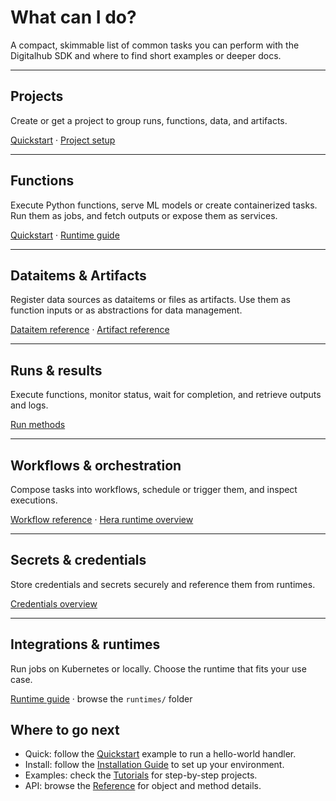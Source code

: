 # What can I do?

A compact, skimmable list of common tasks you can perform with the Digitalhub SDK and where to find short examples or deeper docs.

---

## Projects

Create or get a project to group runs, functions, data, and artifacts.

[Quickstart](./quickstart.md) · [Project setup](../reference/objects/project/entity.md)

---

## Functions

Execute Python functions, serve ML models or create containerized tasks. Run them as jobs, and fetch outputs or expose them as services.

[Quickstart](./quickstart.md) · [Runtime guide](./runtime-guide.md)

---

## Dataitems & Artifacts

Register data sources as dataitems or files as artifacts. Use them as function inputs or as abstractions for data management.

[Dataitem reference](../reference/objects/dataitem/entity.md) · [Artifact reference](../reference/objects/artifact/entity.md)

---

## Runs & results

Execute functions, monitor status, wait for completion, and retrieve outputs and logs.

[Run methods](../reference/objects/run/methods.md)

---

## Workflows & orchestration

Compose tasks into workflows, schedule or trigger them, and inspect executions.

[Workflow reference](../reference/objects/workflow/entity.md) · [Hera runtime overview](../reference/runtimes/hera/overview.md)

---

## Secrets & credentials

Store credentials and secrets securely and reference them from runtimes.

[Credentials overview](../reference/configuration/credentials/overview.md)

---

## Integrations & runtimes

Run jobs on Kubernetes or locally. Choose the runtime that fits your use case.

[Runtime guide](./runtime-guide.md) · browse the `runtimes/` folder

## Where to go next

- Quick: follow the [Quickstart](./quickstart.md) example to run a hello-world handler.
- Install: follow the [Installation Guide](./installation.md) to set up your environment.
- Examples: check the [Tutorials](../tutorials/index.md) for step-by-step projects.
- API: browse the [Reference](../reference/index.md) for object and method details.
